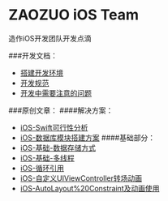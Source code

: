 # ZAOZUO iOS Team
造作iOS开发团队开发点滴

###开发文档：
* [搭建开发环境](http://www.zaozuo.com)
* [开发规范](http://www.zaozuo.com)
* [开发中需要注意的问题](http://www.zaozuo.com)

###原创文章：
####解决方案：
* [iOS-Swift可行性分析](https://github.com/zaozuo-app/iosteam/blob/master/advanced/iOS-Swift%E5%8F%AF%E8%A1%8C%E6%80%A7%E5%88%86%E6%9E%90.md)
* [iOS-数据库模块搭建方案](https://github.com/zaozuo-app/iosteam/blob/master/advanced/iOS-%E6%95%B0%E6%8D%AE%E5%BA%93%E6%A8%A1%E5%9D%97%E6%90%AD%E5%BB%BA%E6%96%B9%E6%A1%88.md)
####基础部分：
* [iOS-基础-数据存储方式](https://github.com/zaozuo-app/iosteam/blob/master/base/iOS-%E5%9F%BA%E7%A1%80-%E6%95%B0%E6%8D%AE%E5%AD%98%E5%82%A8%E6%96%B9%E5%BC%8F.md)
* [iOS-基础-多线程](https://github.com/zaozuo-app/iosteam/blob/master/base/iOS-%E5%9F%BA%E7%A1%80-%E5%A4%9A%E7%BA%BF%E7%A8%8B.md)
* [iOS-循环引用](https://github.com/zaozuo-app/iosteam/blob/master/base/iOS-%E5%BE%AA%E7%8E%AF%E5%BC%95%E7%94%A8%E8%A7%A3%E5%86%B3%E6%96%B9%E6%A1%88.md)
* [iOS-自定义UIViewController转场动画](https://github.com/zaozuo-app/iosteam/blob/master/base/iOS-%E8%87%AA%E5%AE%9A%E4%B9%89UIViewController%E8%BD%AC%E5%9C%BA%E5%8A%A8%E7%94%BB.md)
* [iOS-AutoLayout%20Constraint及动画使用](https://github.com/zaozuo-app/iosteam/blob/master/base/iOS-AutoLayout%20Constraint%E5%8F%8A%E5%8A%A8%E7%94%BB%E4%BD%BF%E7%94%A8.md)



	
